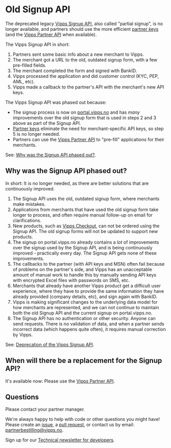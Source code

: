 <!-- START_METADATA
---
draft: True
---
END_METADATA -->

# Old Signup API

The deprecated legacy
[Vipps Signup API](https://github.com/vippsas/vipps-signup-api),
also called "partial signup", is no longer available,
and partners should use the more efficient
[partner keys](./partner-keys.md)
(and the
[Vipps Partner API](https://vippsas.github.io/vipps-developer-docs/docs/APIs/partner-api)
when available).

The Vipps Signup API in short:

1. Partners sent some basic info about a new merchant to Vipps.
2. The merchant got a URL to the old, outdated signup form, with a few pre-filled fields.
3. The merchant completed the form and signed with BankID.
4. Vipps processed the application and did customer control (KYC, PEP, AML, etc).
5. Vipps made a callback to the partner's API with the merchant's new API keys.

The Vipps Signup API was phased out because:

* The signup process is now on
  [portal.vipps.no](https://portal.vipps.no)
  and has _many_ improvements over the old signup form that is used in steps 2
  and 3 above as part of the Signup API.
* [Partner keys](./partner-keys.md)
  eliminate the need for merchant-specific API keys, so step 5 is no longer needed.
* Partners can use the
  [Vipps Partner API](https://vippsas.github.io/vipps-developer-docs/docs/APIs/partner-api)
  to "pre-fill" applications for their merchants.

See: [Why was the Signup API phased out?](#why-was-the-signup-api-phased-out).

## Why was the Signup API phased out?

In short: It is no longer needed, as there are better solutions that are
continuously improved.

1. The Signup API uses the old, outdated signup form, where merchants make mistakes.
2. Applications from merchants that have used the old signup form take longer
   to process, and often require  manual follow-up on email for clarifications.
3. New products, such as
   [Vipps Checkout](https://vipps.no/produkter-og-tjenester/bedrift/ta-betalt-paa-nett/vipps-checkout/),
   can not be ordered using the Signup API.
   The old signup forms will not be updated to support new products.
4. The signup on portal.vipps.no already contains a _lot_ of improvements over the
   signup used by the Signup API, and is being continuously improved - practically
   every day. The Signup API gets none of these improvements.   
5. The callbacks to the partner (with API keys and MSN) often fail because of
   problems on the partner's side, and Vipps has an unacceptable amount of manual
   work to handle this by manually sending API keys with encrypted Excel files with
   passwords on SMS, etc.
6. Merchants that already have another Vipps product get a difficult user experience,
   where they have to provide the same information they have already provided
   (company details, etc), and sign again with BankID.
7. Vipps is making significant changes to the underlying data model for how
   merchants are represented, and we can not continue to maintain both the
   old Signup API and the current signup on portal.vipps.no.
8. The Signup API has no authentication or other security. Anyone can send
   requests. There is no validation of data, and when a partner sends
   incorrect data (which happens quite often), it requires manual correction by Vipps.

See:
[Deprecation of the Vipps Signup API](https://github.com/vippsas/vipps-signup-api/blob/master/vipps-signup-api-deprecation.md).

## When will there be a replacement for the Signup API?

It's available now: Please use the [Vipps Partner API](https://vippsas.github.io/vipps-developer-docs/docs/APIs/partner-api).

## Questions

Please contact your partner manager.

We're always happy to help with code or other questions you might have!
Please create an [issue](https://github.com/vippsas/vipps-developers/issues),
a [pull request](https://github.com/vippsas/vipps-developers/pulls),
or contact us by email: [partnerbestilling@vipps.no](mailto:partnerbestilling@vipps.no).

Sign up for our [Technical newsletter for developers](https://vippsas.github.io/vipps-developer-docs/docs/vipps-developers/newsletters).
